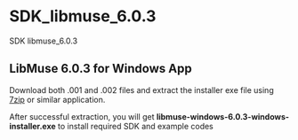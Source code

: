 # SDK_libmuse_6.0.3
SDK libmuse_6.0.3

## LibMuse 6.0.3 for Windows App
Download both .001 and .002 files and extract the installer exe file using [7zip](https://www.7-zip.org/) or similar application. 

After successful extraction, you will get **libmuse-windows-6.0.3-windows-installer.exe** to install required SDK and example codes
